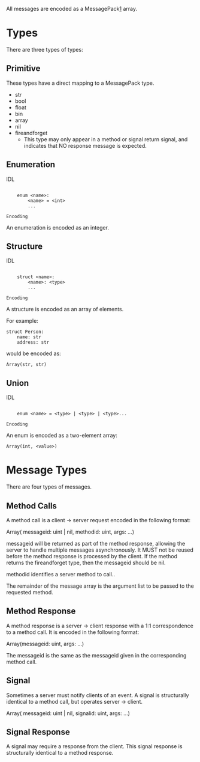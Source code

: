 All messages are encoded as a MessagePack[1] array.

Types
=====

There are three types of types:

Primitive
---------

These types have a direct mapping to a MessagePack type.

* str
* bool
* float
* bin
* array
* nil
* fireandforget
  - This type may only appear in a method or signal return signal, and
    indicates that NO response message is expected.

Enumeration
-----------

IDL
~~~

    enum <name>:
        <name> = <int>
        ...

Encoding
~~~~~~~~

An enumeration is encoded as an integer.

Structure
---------

IDL
~~~

    struct <name>:
        <name>: <type>
        ...

Encoding
~~~~~~~~

A structure is encoded as an array of elements.

For example:

    struct Person:
        name: str
        address: str

would be encoded as:

    Array(str, str)

Union
-----

IDL
~~~

    enum <name> = <type> | <type> | <type>...

Encoding
~~~~~~~~

An enum is encoded as a two-element array:

    Array(int, <value>)

Message Types
=============

There are four types of messages.

Method Calls
------------

A method call is a client -> server request encoded in the following
format:

Array(
    messageid: uint | nil,
    methodid: uint,
    args: ...)

messageid will be returned as part of the method response, allowing
the server to handle multiple messages asynchronously. It MUST not
be reused before the method response is processed by the client.
If the method returns the fireandforget type, then the messageid should
be nil.

methodid identifies a server method to call..

The remainder of the message array is the argument list to be passed
to the requested method.

Method Response
---------------

A method response is a server -> client response with a 1:1 correspondence
to a method call. It is encoded in the following format:

Array(messageid: uint, args: ...)

The messageid is the same as the messageid given in the corresponding
method call.

Signal
------

Sometimes a server must notify clients of an event. A signal is
structurally identical to a method call, but operates server -> client.

Array(
    messageid: uint | nil,
    signalid: uint,
    args: ...)

Signal Response
---------------

A signal may require a response from the client. This signal response is
structurally identical to a method response.

[1]: http://msgpack.org/
